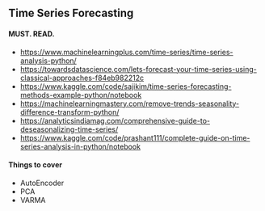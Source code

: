 ## Time Series Forecasting

#### MUST. READ.
- https://www.machinelearningplus.com/time-series/time-series-analysis-python/
- https://towardsdatascience.com/lets-forecast-your-time-series-using-classical-approaches-f84eb982212c
- https://www.kaggle.com/code/sajikim/time-series-forecasting-methods-example-python/notebook
- https://machinelearningmastery.com/remove-trends-seasonality-difference-transform-python/
- https://analyticsindiamag.com/comprehensive-guide-to-deseasonalizing-time-series/
- https://www.kaggle.com/code/prashant111/complete-guide-on-time-series-analysis-in-python/notebook

#### Things to cover
- AutoEncoder
- PCA
- VARMA
